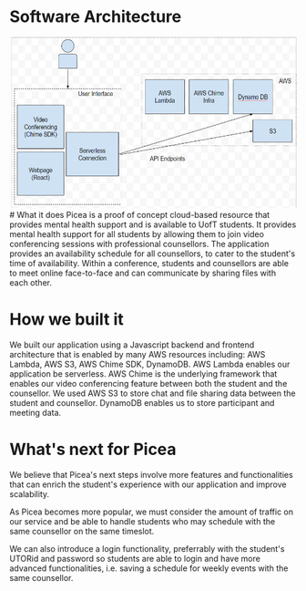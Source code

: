 # Software Architecture 
<img src="https://github.com/3ric03/Picea/blob/main/arch.png" width="600px" height="300px">
# What it does
Picea is a proof of concept cloud-based resource that provides mental health support and is available to UofT students. It provides mental health support for all students by allowing them to join video conferencing sessions with professional counsellors. The application provides an availability schedule for all counsellors, to cater to the student's time of availability. Within a conference, students and counsellors are able to meet online face-to-face and can communicate by sharing files with each other.

# How we built it
We built our application using a Javascript backend and frontend architecture that is enabled by many AWS resources including: AWS Lambda, AWS S3, AWS Chime SDK, DynamoDB. AWS Lambda enables our application be serverless. AWS Chime is the underlying framework that enables our video conferencing feature between both the student and the counsellor. We used AWS S3 to store chat and file sharing data between the student and counsellor. DynamoDB enables us to store participant and meeting data.

# What's next for Picea
We believe that Picea's next steps involve more features and functionalities that can enrich the student's experience with our application and improve scalability.

As Picea becomes more popular, we must consider the amount of traffic on our service and be able to handle students who may schedule with the same counsellor on the same timeslot.

We can also introduce a login functionality, preferrably with the student's UTORid and password so students are able to login and have more advanced functionalities, i.e. saving a schedule for weekly events with the same counsellor.

